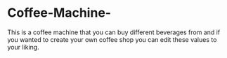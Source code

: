 # Coffee-Machine-
This is a coffee machine that you can buy different beverages from and if you wanted to create your own coffee shop you can edit these values to your liking. 
